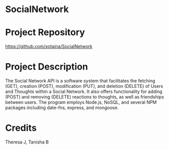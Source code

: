 # SocialNetwork

# Project Repository
https://github.com/xotaina/SocialNetwork

# Project Description
The Social Network API is a software system that facilitates the fetching (GET), creation (POST), modification (PUT), and deletion (DELETE) of Users and Thoughts within a Social Network. It also offers functionality for adding (POST) and removing (DELETE) reactions to thoughts, as well as friendships between users. The program employs Node.js, NoSQL, and several NPM packages including date-fns, express, and mongoose.

# Credits
Theresa J, Tanisha B
